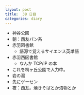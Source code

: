 ```yaml
---
layout: post
title:  38 日目
categories: diary
---
```


* 神谷公園
* 朝：西友パン系
* 赤羽図書館
  * 語源で覚えるサイエンス英単語
* 赤羽西図書館
  * なんか TCP/IP の本
* これを桐ヶ丘公園で入力中。
* 岩の湯
* 先にゲーセン
* 夜：西友。焼きそばとか漬物とか

